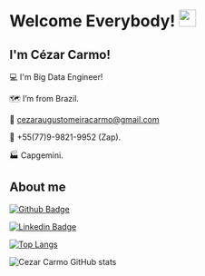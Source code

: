 # Welcome Everybody! <img src=https://github.com/TheDudeThatCode/TheDudeThatCode/blob/master/Assets/Earth.gif width="30">

 

## I'm Cézar Carmo! 

:computer: I'm Big Data Engineer!

:world_map: I’m from Brazil.

:e-mail: cezaraugustomeiracarmo@gmail.com

:iphone: +55(77)9-9821-9952 (Zap). 

:factory: Capgemini.

## About me

[![Github Badge](https://img.shields.io/badge/-Github-000?style=flat-square&logo=Github&logoColor=white&link=https://github.com/cezarcarmo)](https://github.com/cezarcarmo)

[![Linkedin Badge](https://img.shields.io/badge/-LinkedIn-blue?style=flat-square&logo=Linkedin&logoColor=white&link=https://www.linkedin.com/in/cezarcarmo/)](https://www.linkedin.com/in/cezarcarmo/)

[![Top Langs](https://github-readme-stats.vercel.app/api/top-langs/?username=cezarcarmo)](https://github.com/cezarcarmo/github-readme-stats)

![Cezar Carmo GitHub stats](https://github-readme-stats.vercel.app/api?username=cezarcarmo&show_icons=true&theme=radical)


<!--
**cezarcarmo/cezarcarmo** is a ✨ _special_ ✨ repository because its `README.md` (this file) appears on your GitHub profile.

Here are some ideas to get you started:

- 🔭 I’m currently working on ...
- 🌱 I’m currently learning ...
- 👯 I’m looking to collaborate on ...
- 🤔 I’m looking for help with ...
- 💬 Ask me about ...
- 📫 How to reach me: ...
- 😄 Pronouns: ...
- ⚡ Fun fact: ...
-->
